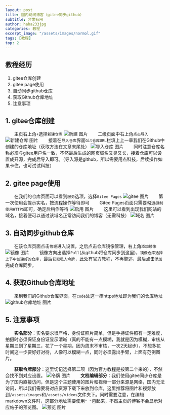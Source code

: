 ```yaml
---
layout: post
title: 国内访问博客（gitee同步github）
subtitle: 非常有用
author: haha233jpg
categories: 教程
excerpt_image: "/assets/images/normol.gif"
tags: [教程]
top: 2
---
```


## 教程经历
 1. gitee仓库创建
 2. gitee page使用
 3. 自动同步github仓库
 4. 获取Github仓库地址
 5. 注意事项

## 1. gitee仓库创建
&emsp;&emsp;主页右上角`+`选择`新建仓库`
![新建 图片](/assets/images/2024-4-24/新建.png)
&emsp;&emsp;二级页面中右上角`点击导入`
![新建仓库 图片](/assets/images/2024-4-24/新建仓库.png)
&emsp;&emsp;接着在`导入仓库`界面`Git仓库URL`栏填上上一章我们在Github中创建的仓库地址（获取方法在文章末尾处）
![导入仓库 图片](/assets/images/2024-4-24/导入仓库.png)
&emsp;&emsp;同时注意仓库名称必须与gitee用户名一致，不然最后生成的网页域名又臭又长，接着仓库可以设置成开源，完成后导入即可。（导入源是github，所以需要用点科技，后续操作如果卡住，也可试试科技）

## 2. gitee page使用
&emsp;&emsp;在我们的仓库页面可以看到`服务`选项，选择`Gitee Pages`
![gitee 图片](/assets/images/2024-4-24/giteepage.png)
&emsp;&emsp;第一次使用会提示实名，按流程操作等待即可
&emsp;&emsp;Gitee Pages页面只需要勾选`强制使用HTTPS`即可，确定后稍作等待
![启用 图片](/assets/images/2024-4-24/启用page.png)
&emsp;&emsp;这里可以看到出现我们网站的域名，接着便可以通过该域名正常访问我们的博客（无需科技）
![域名 图片](/assets/images/2024-4-24/出现域名.png)

## 3. 自动同步github仓库
&emsp;&emsp;在该仓库页面点击`管理`进入设置，之后点击仓库镜像管理，右上角`添加镜像`
![镜像 图片](/assets/images/2024-4-24/镜像.png)
&emsp;&emsp;镜像方向出选择`Pull`(从github将仓库同步到这里)，`镜像仓库选择上节中创建好的仓库`，最后`获取私人令牌`，此处有官方教程，不再赘述，最后点击`添加`完成仓库同步。

## 4. 获取Github仓库地址
&emsp;&emsp;来到我们的Github仓库界面，在`code`处这一串https地址即为我们的仓库地址
![github仓库地址 图片](/assets/images/2024-4-24/github仓库地址.png)

## 5. 注意事项
&emsp;&emsp;**实名部分**：实名要求很严格，身份证照片简单，但是手持证件照有一定难度，拍摄时必须保证身份证显示清晰（真的不能有一点模糊，我就是因为模糊，审核从星期三到了星期三，花了一个星期，因为周末不审核，一次2天起步），不想多花时间这一步要好好对待，人像可以模糊一点，同时必须露出手臂，上面有范例图片。

&emsp;&emsp;**获取令牌部分**：这里切记选择第二项（因为官方教程是按第二个来的），不然会找不到对应设置。
![令牌 图片](/assets/images/2024-4-24/令牌.png)
&emsp;&emsp;**文档编辑部分**：我们使用gitee同步仓库是为了国内直接访问，但是这个主题使用的图片和视频一部分来源是网络，国内无法访问，所以我们需要将对应资源下载下来放到仓库，这里推荐将图片和视频放到`/assets/images`和`/assets/videos`文件夹下。同时需要注意，在编辑markdown文件时，这部分地址需要使用`" "`包起来，不然主页的博客不会显示对应帖子的预览图。
![预览 图片](/assets/images/2024-4-24/预览图.png)

